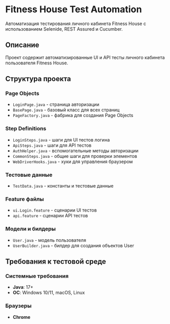 # Fitness House Test Automation

Автоматизация тестирования личного кабинета Fitness House с использованием Selenide, REST Assured и Cucumber.

## Описание

Проект содержит автоматизированные UI и API тесты личного кабинета пользователя Fitness House. 

## Структура проекта

### Page Objects
- `LoginPage.java` - страница авторизации
- `BasePage.java` - базовый класс для всех страниц
- `PageFactory.java` - фабрика для создания Page Objects

### Step Definitions
- `LoginSteps.java` - шаги для UI тестов логина
- `ApiSteps.java` - шаги для API тестов
- `AuthHelper.java` - вспомогательные методы авторизации
- `CommonSteps.java` - общие шаги для проверки элементов
- `WebDriverHooks.java` - хуки для управления браузером

### Тестовые данные
- `TestData.java` - константы и тестовые данные

### Feature файлы
- `ui.Login.feature` - сценарии UI тестов
- `api.feature` - сценарии API тестов

### Модели и билдеры
- `User.java` - модель пользователя
- `UserBuilder.java` - билдер для создания объектов User

## Требования к тестовой среде

### Системные требования
- **Java**: 17+ 
- **ОС**: Windows 10/11, macOS, Linux

### Браузеры
- **Chrome**



